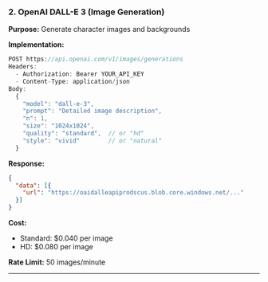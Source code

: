 ### 2. OpenAI DALL-E 3 (Image Generation)

**Purpose:** Generate character images and backgrounds

**Implementation:**

```javascript
POST https://api.openai.com/v1/images/generations
Headers:
  - Authorization: Bearer YOUR_API_KEY
  - Content-Type: application/json
Body:
  {
    "model": "dall-e-3",
    "prompt": "Detailed image description",
    "n": 1,
    "size": "1024x1024",
    "quality": "standard",  // or "hd"
    "style": "vivid"        // or "natural"
  }
```

**Response:**

```json
{
  "data": [{
    "url": "https://oaidalleapiprodscus.blob.core.windows.net/..."
  }]
}
```

**Cost:**

- Standard: $0.040 per image
- HD: $0.080 per image

**Rate Limit:** 50 images/minute

---
